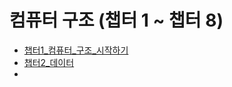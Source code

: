 # 컴퓨터 구조 (챕터 1 ~ 챕터 8)

- [챕터1_컴퓨터_구조_시작하기](%EC%B1%95%ED%84%B01_%EC%BB%B4%ED%93%A8%ED%84%B0_%EA%B5%AC%EC%A1%B0_%EC%8B%9C%EC%9E%91%ED%95%98%EA%B8%B0.md)
- [챕터2_데이터](%EC%B1%95%ED%84%B02_%EB%8D%B0%EC%9D%B4%ED%84%B0.md)
- 